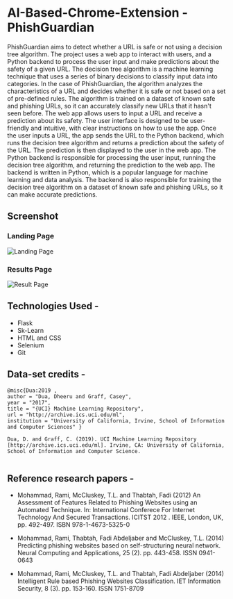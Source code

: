 # AI-Based-Chrome-Extension - PhishGuardian



PhishGuardian aims to detect whether a URL is safe or not using a decision tree algorithm. The project uses a web app to interact with users, and a Python backend to process the user input and make predictions about the safety of a given URL.
The decision tree algorithm is a machine learning technique that uses a series of binary decisions to classify input data into categories. In the case of PhishGuardian, the algorithm analyzes the characteristics of a URL and decides whether it is safe or not based on a set of pre-defined rules. The algorithm is trained on a dataset of known safe and phishing URLs, so it can accurately classify new URLs that it hasn't seen before. The web app allows users to input a URL and receive a prediction about its safety. The user interface is designed to be user-friendly and intuitive, with clear instructions on how to use the app. Once the user inputs a URL, the app sends the URL to the Python backend, which runs the decision tree algorithm and returns a prediction about the safety of the URL. The prediction is then displayed to the user in the web app.
The Python backend is responsible for processing the user input, running the decision tree algorithm, and returning the prediction to the web app. The backend is written in Python, which is a popular language for machine learning and data analysis. The backend is also responsible for training the decision tree algorithm on a dataset of known safe and phishing URLs, so it can make accurate predictions.





## Screenshot 
### Landing Page 
![Landing Page](https://user-images.githubusercontent.com/75358720/226133661-ee11bb1d-2c8e-4891-902b-5cebbd40e1f8.png)


### Results Page 
![Result Page](https://user-images.githubusercontent.com/90250628/226135496-10a0ca52-8f2b-4a84-a01e-d69645dc7b05.jpg)


## Technologies Used -
* Flask
* Sk-Learn
* HTML and CSS
* Selenium
* Git

## Data-set credits -

```
@misc{Dua:2019 ,
author = "Dua, Dheeru and Graff, Casey",
year = "2017",
title = "{UCI} Machine Learning Repository",
url = "http://archive.ics.uci.edu/ml",
institution = "University of California, Irvine, School of Information and Computer Sciences" }

Dua, D. and Graff, C. (2019). UCI Machine Learning Repository [http://archive.ics.uci.edu/ml]. Irvine, CA: University of California, School of Information and Computer Science.


```
## Reference research papers -


* Mohammad, Rami, McCluskey, T.L. and Thabtah, Fadi (2012) An Assessment of Features Related to Phishing Websites using an Automated Technique. In: International Conferece For Internet Technology And Secured Transactions. ICITST 2012 . IEEE, London, UK, pp. 492-497. ISBN 978-1-4673-5325-0

* Mohammad, Rami, Thabtah, Fadi Abdeljaber and McCluskey, T.L. (2014) Predicting phishing websites based on self-structuring neural network. Neural Computing and Applications, 25 (2). pp. 443-458. ISSN 0941-0643

* Mohammad, Rami, McCluskey, T.L. and Thabtah, Fadi Abdeljaber (2014) Intelligent Rule based Phishing Websites Classification. IET Information Security, 8 (3). pp. 153-160. ISSN 1751-8709
